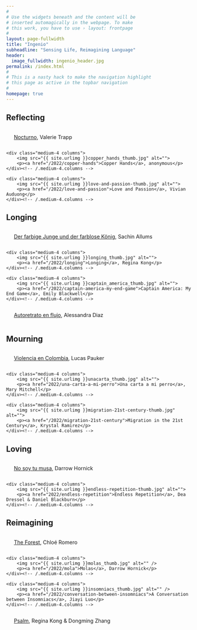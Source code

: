 ```yaml
---
#
# Use the widgets beneath and the content will be
# inserted automagically in the webpage. To make
# this work, you have to use › layout: frontpage
#
layout: page-fullwidth
title: "Ingenio"
subheadline: "Sensing Life, Reimagining Language"
header:
  image_fullwidth: ingenio_header.jpg
permalink: /index.html
#
# This is a nasty hack to make the navigation highlight
# this page as active in the topbar navigation
#
homepage: true
---
```


## Reflecting 
<div class="row t30">
    <div class="medium-4 columns">
        <img src="{{ site.urlimg }}nocturno_thumb.jpg" alt="">
        <p><a href="/2022/nocturno">Nocturno</a>, Valerie Trapp</p>
    </div><!-- /.medium-4.columns -->

    <div class="medium-4 columns">
        <img src="{{ site.urlimg }}copper_hands_thumb.jpg" alt="">
        <p><a href="/2022/copper-hands">Copper Hands</a>, anonymous</p>
    </div><!-- /.medium-4.columns -->

    <div class="medium-4 columns">
        <img src="{{ site.urlimg }}love-and-passion-thumb.jpg" alt="">
        <p><a href="/2022/love-and-passion">Love and Passion</a>, Vivian Auduong</p>
    </div><!-- /.medium-4.columns -->
</div><!-- /.row -->

## Longing
<div class="row t30">
    <div class="medium-4 columns">
        <img src="{{ site.urlimg }}der-farbige-junge-und-der-farblose-konig-thumb.jpg" alt="">
        <p><a href="/2022/der-farbige-junge-und-der-farblose-konig">Der farbige Junge und der farblose König</a>, Sachin Allums</p>
    </div><!-- /.medium-4.columns -->

    <div class="medium-4 columns">
        <img src="{{ site.urlimg }}longing_thumb.jpg" alt="">
        <p><a href="/2022/longing">Longing</a>, Regina Kong</p>
    </div><!-- /.medium-4.columns -->
	
    <div class="medium-4 columns">
        <img src="{{ site.urlimg }}captain_america_thumb.jpg" alt="">
        <p><a href="/2022/captain-america-my-end-game">Captain America: My End Game</a>, Emily Blackwell</p>
    </div><!-- /.medium-4.columns -->


</div><!-- /.row -->
<div class="row t30">
    <div class="medium-4 columns">
        <img src="{{ site.urlimg }}autoretrato_thumb.jpg" alt="">
        <p><a href="/2022/autoretrato-en-flujo">Autoretrato en flujo</a>, Alessandra Diaz</p>
    </div><!-- /.medium-4.columns -->
	</div>

## Mourning
<div class="row t30">
    <div class="medium-4 columns">
        <img src="{{ site.urlimg }}violenciaencolombia_thumb.jpg" alt="">
        <p><a href="2022/violencia-en-colombia">Violencia en Colombia</a>, Lucas Pauker</p>
    </div><!-- /.medium-4.columns -->

    <div class="medium-4 columns">
        <img src="{{ site.urlimg }}unacarta_thumb.jpg" alt="">
        <p><a href="2022/una-carta-a-mi-perro">Una carta a mi perro</a>, Mary Mitchell</p>
    </div><!-- /.medium-4.columns -->

    <div class="medium-4 columns">
        <img src="{{ site.urlimg }}migration-21st-century-thumb.jpg" alt="">
        <p><a href="/2022/migration-21st-century">Migration in the 21st Century</a>, Krystal Ramirez</p>
    </div><!-- /.medium-4.columns -->
</div><!-- /.row -->

## Loving
<div class="row t30">
    <div class="medium-4 columns">
        <img src="{{ site.urlimg }}musa_thumb.jpg" alt="">
        <p><a href="2022/no-soy-tu-musa">No soy tu musa</a>, Darrow Hornick</p>
    </div><!-- /.medium-4.columns -->

    <div class="medium-4 columns">
        <img src="{{ site.urlimg }}endless-repetition-thumb.jpg" alt="">
        <p><a href="2022/endless-repetition">Endless Repetition</a>, Dea Dressel & Daniel Blackburn</p>
    </div><!-- /.medium-4.columns -->

</div><!-- /.row -->

## Reimagining
<div class="row t30">
    <div class="medium-4 columns">
        <img src="{{ site.urlimg }}forest-thumb.jpg" alt="" />
        <p><a href="/2022/the-forest">The Forest</a>, Chloé Romero</p>
    </div><!-- /.medium-4.columns -->

    <div class="medium-4 columns">
        <img src="{{ site.urlimg }}molas_thumb.jpg" alt="" />
        <p><a href="/2022/mola">Molas</a>, Darrow Hornick</p>
    </div><!-- /.medium-4.columns -->
	
    <div class="medium-4 columns">
        <img src="{{ site.urlimg }}insomniacs_thumb.jpg" alt="" />
        <p><a href="/2022/conversation-between-insomniacs">A Conversation between Insomniacs</a>, Jiayi Luo</p>
    </div><!-- /.medium-4.columns -->

</div><!-- /.row -->

<div class="row t30">
    <div class="medium-4 columns">
        <img src="{{ site.urlimg }}psalm_thumb.jpg" alt="" />
        <p><a href="/2022/psalm">Psalm</a>, Regina Kong & Dongming Zhang</p>
    </div><!-- /.medium-4.columns -->
	</div>